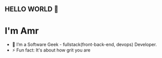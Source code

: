 ## HELLO WORLD 👋
<h1 align:"center">I'm Amr</h1>

- 🔭 I’m a Software Geek - fullstack(front-back-end, devops) Developer.
- ⚡ Fun fact: It's about how grit you are

